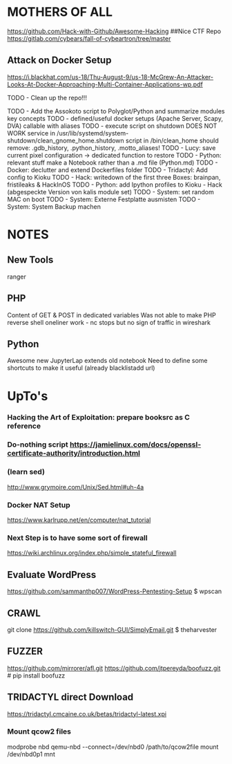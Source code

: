 # MOTHERS OF ALL
https://github.com/Hack-with-Github/Awesome-Hacking
##Nice CTF Repo
https://gitlab.com/cybears/fall-of-cybeartron/tree/master

## Attack on Docker Setup
https://i.blackhat.com/us-18/Thu-August-9/us-18-McGrew-An-Attacker-Looks-At-Docker-Approaching-Multi-Container-Applications-wp.pdf

TODO - Clean up the repo!!!

TODO - Add the Assokoto script to Polyglot/Python and summarize modules key concepts
TODO - defined/useful docker setups (Apache Server, Scapy, DVA) callable with aliases
TODO - execute script on shutdown DOES NOT WORK
       service in /usr/lib/systemd/system-shutdown/clean_gnome_home.shutdown
       script in /bin/clean_home
       should remove: .gdb_history, .python_history, .motto_aliases!
TODO - Lucy: save current pixel configuration -> dedicated function to restore
TODO - Python: relevant stuff make a Notebook rather than a .md file (Python.md)
TODO - Docker: declutter and extend Dockerfiles folder
TODO - Tridactyl: Add config to Kioku
TODO - Hack: writedown of the first three Boxes: brainpan, fristileaks & HackInOS
TODO - Python: add Ipython profiles to Kioku
        - Hack (abgespeckte Version von kalis module set)
TODO - System: set random MAC on boot
TODO - System: Externe Festplatte ausmisten
TODO - System: System Backup machen

# NOTES
## New Tools
ranger

## PHP
Content of GET & POST in dedicated variables
Was not able to make PHP reverse shell oneliner work - nc stops but no sign of traffic in wireshark

## Python 
Awesome new JupyterLap extends old notebook
Need to define some shortcuts to make it useful (already blacklistadd url)


# UpTo's
### Hacking the Art of Exploitation: prepare booksrc as C reference
### Do-nothing script https://jamielinux.com/docs/openssl-certificate-authority/introduction.html
### (learn sed)
http://www.grymoire.com/Unix/Sed.html#uh-4a 
### Docker NAT Setup
https://www.karlrupp.net/en/computer/nat_tutorial
### Next Step is to have some sort of firewall
https://wiki.archlinux.org/index.php/simple_stateful_firewall


## Evaluate WordPress
https://github.com/sammanthp007/WordPress-Pentesting-Setup
$ wpscan

## CRAWL
git clone https://github.com/killswitch-GUI/SimplyEmail.git
$ theharvester

## FUZZER
https://github.com/mirrorer/afl.git
https://github.com/jtpereyda/boofuzz.git # pip install boofuzz

## TRIDACTYL direct Download
https://tridactyl.cmcaine.co.uk/betas/tridactyl-latest.xpi


### Mount qcow2 files
modprobe nbd
qemu-nbd --connect=/dev/nbd0 /path/to/qcow2file
mount /dev/nbd0p1 mnt

